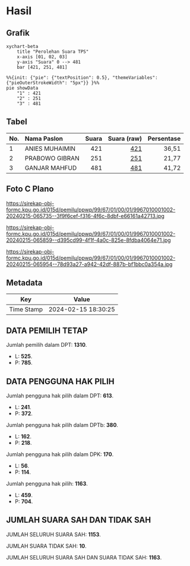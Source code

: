 # Hasil

## Grafik

```mermaid
xychart-beta
    title "Perolehan Suara TPS"
    x-axis [01, 02, 03]
    y-axis "Suara" 0 --> 481
    bar [421, 251, 481]
```

```mermaid
%%{init: {"pie": {"textPosition": 0.5}, "themeVariables": {"pieOuterStrokeWidth": "5px"}} }%%
pie showData
    "1" : 421
    "2" : 251
    "3" : 481
```

## Tabel

| No. | Nama Paslon    | Suara | Suara (raw) | Persentase |
|:--- |:-------------- | -----:| -----------:| ----------:|
| 1   | ANIES MUHAIMIN | 421   | [421][p-1]  | 36,51      |
| 2   | PRABOWO GIBRAN | 251   | [251][p-2]  | 21,77      |
| 3   | GANJAR MAHFUD  | 481   | [481][p-3]  | 41,72      |


[p-1]: https://github.com/gigit-pemilu/pemilu-2024-99-luar-negeri/blob/main/pilpres/hitung-suara/sub/99-luar-negeri/sub/67-london-inggris/sub/01-london-inggris/sub/0001-london-inggris/sub/002-tps-001/sub/paslon-1.txt
[p-2]: https://github.com/gigit-pemilu/pemilu-2024-99-luar-negeri/blob/main/pilpres/hitung-suara/sub/99-luar-negeri/sub/67-london-inggris/sub/01-london-inggris/sub/0001-london-inggris/sub/002-tps-001/sub/paslon-2.txt
[p-3]: https://github.com/gigit-pemilu/pemilu-2024-99-luar-negeri/blob/main/pilpres/hitung-suara/sub/99-luar-negeri/sub/67-london-inggris/sub/01-london-inggris/sub/0001-london-inggris/sub/002-tps-001/sub/paslon-3.txt

## Foto C Plano

https://sirekap-obj-formc.kpu.go.id/015d/pemilu/ppwp/99/67/01/00/01/9967010001002-20240215-065735--3f9f6cef-f316-4f6c-8dbf-e66161a42713.jpg

https://sirekap-obj-formc.kpu.go.id/015d/pemilu/ppwp/99/67/01/00/01/9967010001002-20240215-065859--d395cd99-4f1f-4a0c-825e-8fdba4064e71.jpg

https://sirekap-obj-formc.kpu.go.id/015d/pemilu/ppwp/99/67/01/00/01/9967010001002-20240215-065954--78d93a27-a942-42df-887b-bf1bbc0a354a.jpg


## Metadata

| Key        | Value               |
| ---------- | ------------------- |
| Time Stamp | 2024-02-15 18:30:25 |


## DATA PEMILIH TETAP

Jumlah pemilih dalam DPT: **1310**.
 * L: **525**.
 * P: **785**.

## DATA PENGGUNA HAK PILIH

Jumlah pengguna hak pilih dalam DPT: **613**.
 * L: **241**.
 * P: **372**.

Jumlah pengguna hak pilih dalam DPTb: **380**.
 * L: **162**.
 * P: **218**.

Jumlah pengguna hak pilih dalam DPK: **170**.
 * L: **56**.
 * P: **114**.

Jumlah pengguna hak pilih: **1163**.
 * L: **459**.
 * P: **704**.

## JUMLAH SUARA SAH DAN TIDAK SAH

JUMLAH SELURUH SUARA SAH: **1153**.

JUMLAH SUARA TIDAK SAH: **10**.

JUMLAH SELURUH SUARA SAH DAN SUARA TIDAK SAH: **1163**.


